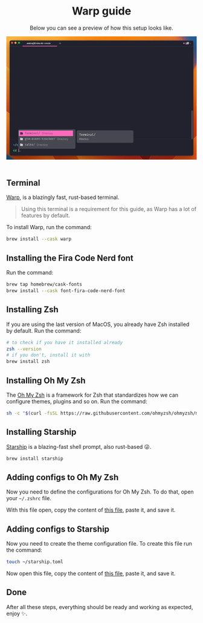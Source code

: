 <div align="center">
  <h1>Warp guide</h1>
  <p>Below you can see a preview of how this setup looks like.</p>
  
  <img src="./preview.gif" alt="">
  <br>
  <br>
</div>


## Terminal
[Warp](https://www.warp.dev), is a blazingly fast, rust-based terminal.

> Using this terminal is a requirement for this guide, as Warp has a lot of features by default.

To install Warp, run the command:
```bash
brew install --cask warp
```


## Installing the Fira Code Nerd font
Run the command:
```bash
brew tap homebrew/cask-fonts
brew install --cask font-fira-code-nerd-font
```


## Installing Zsh
If you are using the last version of MacOS, you already have Zsh installed by default. Run the command:
```bash
# to check if you have it installed already
zsh --version
# if you don't, install it with
brew install zsh
```


## Installing Oh My Zsh
The [Oh My Zsh](https://ohmyz.sh) is a framework for Zsh that standardizes how we can configure themes, plugins and so on. Run the command:
```bash
sh -c "$(curl -fsSL https://raw.githubusercontent.com/ohmyzsh/ohmyzsh/master/tools/install.sh)"
```


## Installing Starship
[Starship](https://starship.rs/) is a blazing-fast shell prompt, also rust-based 😜.

```bash
brew install starship
```


## Adding configs to Oh My Zsh
Now you need to define the configurations for Oh My Zsh. To do that, open your `~/.zshrc` file.

With this file open, copy the content of [this file](./.zshrc), paste it, and save it.


## Adding configs to Starship
Now you need to create the theme configuration file. To create this file run the command:
```bash
touch ~/starship.toml
```

Now open this file, copy the content of [this file](./starship.toml), paste it, and save it.


## Done
After all these steps, everything should be ready and working as expected, enjoy ✨.
